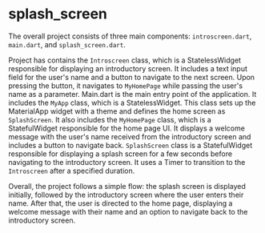 # splash_screen
The overall project consists of three main components: `introscreen.dart`, `main.dart`, and `splash_screen.dart`. 

Project has contains the `Introscreen` class, which is a StatelessWidget responsible for displaying an introductory screen. It includes a text input field for the user's name and a button to navigate to the next screen. Upon pressing the button, it navigates to `MyHomePage` while passing the user's name as a parameter. Main.dart is the main entry point of the application. It includes the `MyApp` class, which is a StatelessWidget. This class sets up the MaterialApp widget with a theme and defines the home screen as `SplashScreen`. It also includes the `MyHomePage` class, which is a StatefulWidget responsible for the home page UI. It displays a welcome message with the user's name received from the introductory screen and includes a button to navigate back. `SplashScreen` class is a StatefulWidget responsible for displaying a splash screen for a few seconds before navigating to the introductory screen. It uses a Timer to transition to the `Introscreen` after a specified duration.

Overall, the project follows a simple flow: the splash screen is displayed initially, followed by the introductory screen where the user enters their name. After that, the user is directed to the home page, displaying a welcome message with their name and an option to navigate back to the introductory screen.